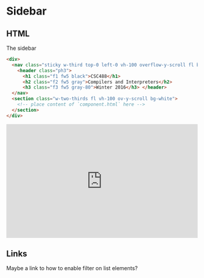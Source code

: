 # Sidebar

## HTML
 
The sidebar 

```html
<div>
  <nav class="sticky w-third top-0 left-0 vh-100 overflow-y-scroll fl bg-washed-blue">
    <header class="ph3">
      <h1 class="f1 fw5 black">CSC488</h1>
      <h2 class="f2 fw5 gray">Compilers and Interpreters</h2>
      <h3 class="f3 fw5 gray-80">Winter 2016</h3> </header>
  </nav>
  <section class="w-two-thirds fl vh-100 ov-y-scroll bg-white">
    <!-- place content of `component.html` here -->
  </section>
</div>
```

<iframe style="width: 100%; height: 300px; border: none"
src="http://jsfiddle.net/z9gde7g5/embedded/"></iframe>


## Links
Maybe a link to how to enable filter on list elements?
